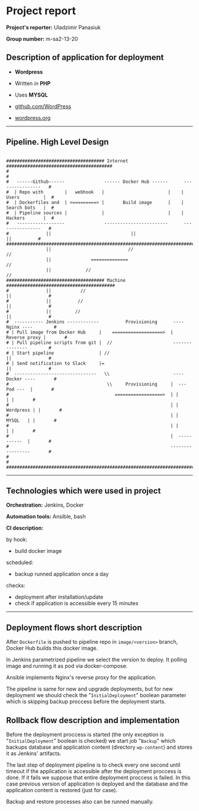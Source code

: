 # Project report

**Project's reporter:** Uladzimir Panasiuk

**Group number:** m-sa2-13-20

## Description of application for deployment

- **Wordpress**

- Written in **PHP**

- Uses **MYSQL**

- [github.com/WordPress](https://github.com/WordPress/WordPress)

- [wordpress.org](https://wordpress.org)

---

## Pipeline. High Level Design

```

##################################### Internet ########################################
#                                                                                     #
#   ------Github------               ------ Docker Hub ------      ----------------   #
#  | Repo with        |   webhook   |                        |    |  Users         |  #
#  | Dockerfiles and  | <=========> |       Build image      |    |  Search bots   |  #
#  | Pipeline sources |             |                        |    |  Hackers       |  #
#   ------------------               ------------------------      ----------------   #
#              ||                              ||                         ||          #
########################################################################################
               ||                             //                         //
               ||               ==============                          //
               ||             //                                       //
##################################### Machine #########################################
#              ||           //                                        ||              #
#              ||          //                                         ||              #
#              ||         //                                          ||              #
#  ----------- Jenkins ------------          Provisioning      ---- Nginx ----        #
# | Pull image from Docker Hub     |    ===================>  | Reverse proxy |       #
# | Pull pipeline scripts from git |  //                       ---------------        #
# | Start pipeline                 | //                               ||              #
# | Send notification to Slack     |=                                 ||              #
#  -------------------------------   \\                        ---- Docker ----       #
#                                     \\     Provisioning     |  --- Pod ---  |       #
#                                        ==================>  | |           | |       #
#                                                             | | Wordpress | |       #
#                                                             | |   MYSQL   | |       #
#                                                             | |           | |       #
#                                                             |  -----------  |       #
#                                                             -----------------       #
#                                                                                     #
#######################################################################################

```

---

## Technologies which were used in project

**Orchestration:** Jenkins, Docker

**Automation tools:** Ansible, bash

**CI description:**

by hook:

- build docker image

scheduled:

- backup runned application once a day

checks:

- deployment after installation/update
- check if application is accessible every 15 minutes

---

## Deployment flows short description

After `Dockerfile` is pushed to pipeline repo in `image/<version>` branch, Docker Hub builds this docker image.

In Jenkins parametrized pipeline we select the version to deploy. It polling image and running it as pod via docker-compose.

Ansible implements Nginx's reverse proxy for the application.

The pipeline is same for new and upgrade deployments, but for new deployment we should check the "`InitialDeployment`" boolean parameter which is skipping backup proccess before the deployment starts.

## Rollback flow description and implementation

Before the deployment proccess is started (the only exception is "`InitialDeployment`" boolean is checked) we start job "`Backup`" which backups database and application content (directory `wp-content`) and stores it as Jenkins' artifacts.

The last step of deployment pipeline is to check every one second until timeout if the application is accessible after the deployment proccess is done. If it fails we suppose that entire deployment proccess is failed. In this case previous version of application is deployed and the database and the application content is restored (just for case).

Backup and restore processes also can be runned manually.
